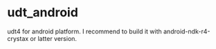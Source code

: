 udt_android
===========
udt4 for android platform. I recommend to build it with android-ndk-r4-crystax or latter version. 
